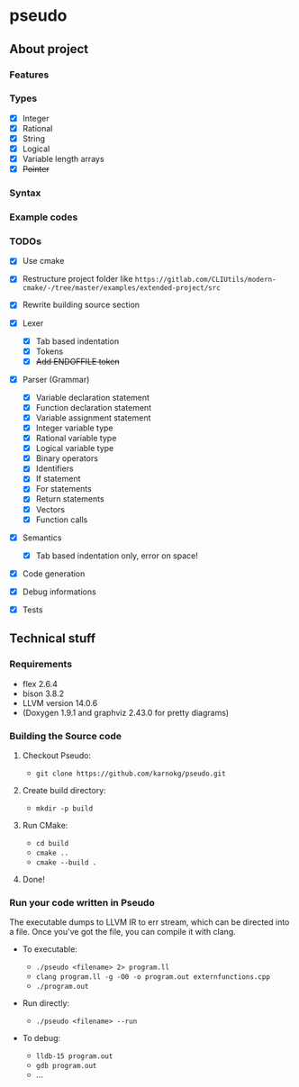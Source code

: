 # pseudo

## About project

### Features

### Types
- [x] Integer
- [x] Rational
- [x] String
- [x] Logical
- [x] Variable length arrays
- [x] ~~Pointer~~

### Syntax

### Example codes

### TODOs
- [x] Use cmake
- [x] Restructure project folder like `https://gitlab.com/CLIUtils/modern-cmake/-/tree/master/examples/extended-project/src`
- [x] Rewrite building source section
- [x] Lexer
	- [x] Tab based indentation
	- [x] Tokens
    - [x] ~~Add ENDOFFILE token~~
- [x] Parser (Grammar) 
	- [x] Variable declaration statement
	- [x] Function declaration statement
	- [x] Variable assignment statement
	- [x] Integer variable type
	- [x] Rational variable type
	- [x] Logical variable type
	- [x] Binary operators
	- [x] Identifiers 
	- [x] If statement
	- [x] For statements
	- [x] Return statements
	- [x] Vectors 
	- [x] Function calls

- [x] Semantics 
	- [x] Tab based indentation only, error on space!
- [x] Code generation
- [x] Debug informations

- [x] Tests

## Technical stuff

### Requirements

* flex 2.6.4
* bison 3.8.2
* LLVM version 14.0.6
* (Doxygen 1.9.1 and graphviz 2.43.0 for pretty diagrams)

### Building the Source code

1. Checkout Pseudo:
	* `git clone https://github.com/karnokg/pseudo.git`

2. Create build directory:
	* `mkdir -p build`
	
3. Run CMake:
	* `cd build`
	* `cmake ..`
	* `cmake --build .`

3. Done!

### Run your code written in Pseudo

The executable dumps to LLVM IR to err stream, which can be directed into a file.
Once you've got the file, you can compile it with clang.

* To executable: 
    * `./pseudo <filename> 2> program.ll`
	* `clang program.ll -g -O0 -o program.out externfunctions.cpp`
	* `./program.out`

* Run directly:
    * `./pseudo <filename> --run`

* To debug:
	* `lldb-15 program.out`
	* `gdb program.out`
	* ...



